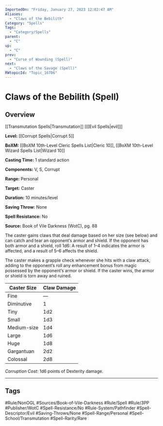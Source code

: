 ```yaml
---
ImportedOn: "Friday, January 27, 2023 12:02:47 AM"
Aliases:
  - "Claws of the Bebilith"
Category: "Spells"
Tags:
  - "Category/Spells"
parent:
  - "C"
up:
  - "C"
prev:
  - "Curse of Wounding (Spell)"
next:
  - "Claws of the Savage (Spell)"
RWtopicId: "Topic_16706"
---
```

# Claws of the Bebilith (Spell)
## Overview
[[Transmutation Spells|Transmutation]] \[[[Evil Spells|evil]]]

**Level:** [[Corrupt Spells|Corrupt 5]]

**BoXM:** [[BoXM 10th-Level Cleric Spells List|Cleric 10]], [[BoXM 10th-Level Wizard Spells List|Wizard 10]]

**Casting Time:** 1 standard action

**Components:** V, S, Corrupt

**Range:** Personal

**Target:** Caster

**Duration:** 10 minutes/level

**Saving Throw:** None

**Spell Resistance:** No

**Source:** Book of Vile Darkness (WotC), pg. 88

The caster gains claws that deal damage based on her size (see below) and can catch and tear an opponent’s armor and shield. If the opponent has both armor and a shield, roll 1d6: A result of 1–4 indicates the armor is affected, and a result of 5–6 affects the shield.

The caster makes a grapple check whenever she hits with a claw attack, adding to the opponent’s roll any enhancement bonus from magic possessed by the opponent’s armor or shield. If the caster wins, the armor or shield is torn away and ruined.


| **Caster Size** | **Claw Damage** |
|---|---|
| Fine | — |
| Diminutive | 1 |
| Tiny | 1d2 |
| Small | 1d3 |
| Medium-size | 1d4 |
| Large | 1d6 |
| Huge | 1d8 |
| Gargantuan | 2d2 |
| Colossal | 2d8 |

*Corruption Cost:* 1d6 points of Dexterity damage.


---
## Tags
#Rule/NonOGL #Sources/Book-of-Vile-Darkness #Rule/Spell #Rule/3PP #Publisher/WotC #Spell-Resistance/No #Rule-System/Pathfinder #Spell-Descriptor/Evil #Saving-Throws/None #Spell-Range/Personal #Spell-School/Transmutation #Spell-Rarity/Rare

